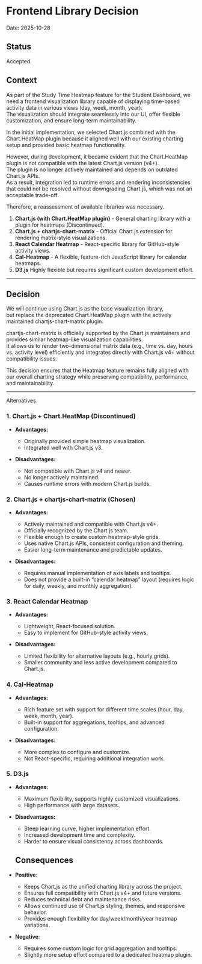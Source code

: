 # Frontend Library Decision

Date: 2025-10-28

## Status

Accepted.

## Context

As part of the Study Time Heatmap feature for the Student Dashboard, we need a frontend visualization library capable of displaying time-based activity data in various views (day, week, month, year).  
The visualization should integrate seamlessly into our UI, offer flexible customization, and ensure long-term maintainability.

In the initial implementation, we selected Chart.js combined with the Chart.HeatMap plugin because it aligned well with our existing charting setup and provided basic heatmap functionality.

However, during development, it became evident that the Chart.HeatMap plugin is not compatible with the latest Chart.js version (v4+).  
The plugin is no longer actively maintained and depends on outdated Chart.js APIs.  
As a result, integration led to runtime errors and rendering inconsistencies that could not be resolved without downgrading Chart.js, which was not an acceptable trade-off.

Therefore, a reassessment of available libraries was necessary.


1. **Chart.js (with Chart.HeatMap plugin)** - General charting library with a plugin for heatmaps (Discontinued).
2. **Chart.js + chartjs-chart-matrix** - Official Chart.js extension for rendering matrix-style visualizations.
3. **React Calendar Heatmap** - React-specific library for GitHub-style activity views.
4. **Cal-Heatmap** - A flexible, feature-rich JavaScript library for calendar heatmaps.
5. **D3.js** Highly flexible but requires significant custom development effort.


---

## Decision

We will continue using Chart.js as the base visualization library,  
but replace the deprecated Chart.HeatMap plugin with the actively maintained chartjs-chart-matrix plugin.

chartjs-chart-matrix is officially supported by the Chart.js maintainers and provides similar heatmap-like visualization capabilities.  
It allows us to render two-dimensional matrix data (e.g., time vs. day, hours vs. activity level) efficiently and integrates directly with Chart.js v4+ without compatibility issues.

This decision ensures that the Heatmap feature remains fully aligned with our overall charting strategy while preserving compatibility, performance, and maintainability.


---

Alternatives

### 1. Chart.js + Chart.HeatMap (Discontinued)

* **Advantages:**

  * Originally provided simple heatmap visualization.
  * Integrated well with Chart.js v3.
* **Disadvantages:**

  * Not compatible with Chart.js v4 and newer.
  * No longer actively maintained.
  * Causes runtime errors with modern Chart.js builds.

### 2. Chart.js + chartjs-chart-matrix (Chosen)

* **Advantages:**

  * Actively maintained and compatible with Chart.js v4+.
  * Officially recognized by the Chart.js team.
  * Flexible enough to create custom heatmap-style grids.
  * Uses native Chart.js APIs, consistent configuration and theming.
  * Easier long-term maintenance and predictable updates.
* **Disadvantages:**

  * Requires manual implementation of axis labels and tooltips.
  * Does not provide a built-in “calendar heatmap” layout (requires logic for daily, weekly, and monthly aggregation).



### 3. React Calendar Heatmap

* **Advantages:**

  * Lightweight, React-focused solution.
  * Easy to implement for GitHub-style activity views.
* **Disadvantages:**

  * Limited flexibility for alternative layouts (e.g., hourly grids).
  * Smaller community and less active development compared to Chart.js.

### 4. Cal-Heatmap

* **Advantages:**

  * Rich feature set with support for different time scales (hour, day, week, month, year).
  * Built-in support for aggregations, tooltips, and advanced configuration.
* **Disadvantages:**

  * More complex to configure and customize.
  * Not React-specific, requiring additional integration work.

### 5. D3.js

* **Advantages:**

  * Maximum flexibility, supports highly customized visualizations.
  * High performance with large datasets.
* **Disadvantages:**

  * Steep learning curve, higher implementation effort.
  * Increased development time and complexity.
  * Harder to ensure visual consistency across dashboards.

  ## Consequences

* **Positive**:
  * Keeps Chart.js as the unified charting library across the project.
  * Ensures full compatibility with Chart.js v4+ and future versions.
  * Reduces technical debt and maintenance risks.
  * Allows continued use of Chart.js styling, themes, and responsive behavior.
  * Provides enough flexibility for day/week/month/year heatmap variations.

* **Negative**:
  * Requires some custom logic for grid aggregation and tooltips.
  * Slightly more setup effort compared to a dedicated heatmap plugin.
  
  